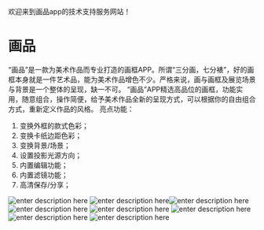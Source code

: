 欢迎来到画品app的技术支持服务网站！
# **画品**
“画品”是一款为美术作品而专业打造的画框APP。所谓“三分画，七分裱”，好的画框本身就是一件艺术品，能为美术作品增色不少。严格来说，画与画框及展览场景与背景是一个整体的呈现，缺一不可。
“画品”APP精选高品位的画框，功能实用，随意组合，操作简便，给予美术作品全新的呈现方式，可以根据你的自由组合方式，重新定义作品的风格。
亮点功能：

 1. 变换外框的款式色彩；
 2. 变换卡纸边距色彩；    
 3. 变换背景/场景；   
 4. 设置投影光源方向；         
 5. 内置编辑功能；
 6. 内置滤镜功能；                  
 7. 高清保存/分享；
 
 ![enter description here](./page-0.jpg)
 ![enter description here](./images/page-1.jpg)![enter description here](./images/page-3.jpg)
 ![enter description here](./images/page-4.jpg)
 ![enter description here](./images/page-5.jpg)
 ![enter description here](./images/page-6.jpg)
 ![enter description here](./images/page-7.jpg)
 ![enter description here](./images/page-8.jpg)
